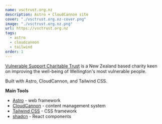 ```yaml
---
name: vsctrust.org.nz
description: Astro + CloudCannon site
cover: "./vsctrust.org.nz-cover.png"
image: "./vsctrust.org.nz.png"
url: https://vsctrust.org.nz
tags:
  - astro
  - cloudcannon
  - tailwind
order: 1
---
```


[Vulnerable Support Charitable Trust](https://vsctrust.org.nz) is a New Zealand based charity keen on improving the well-being of Wellington's most vulnerable people.

Built with Astro, CloudCannon, and Tailwind CSS.

**Main Tools**

- [Astro](https://astro.build/) - web framework
- [CloudCannon](https://cloudcannon.com/) - content management system
- [Tailwind CSS](https://tailwindcss.com/) - CSS framework
- [shadcn](https://ui.shadcn.com/) - React components
